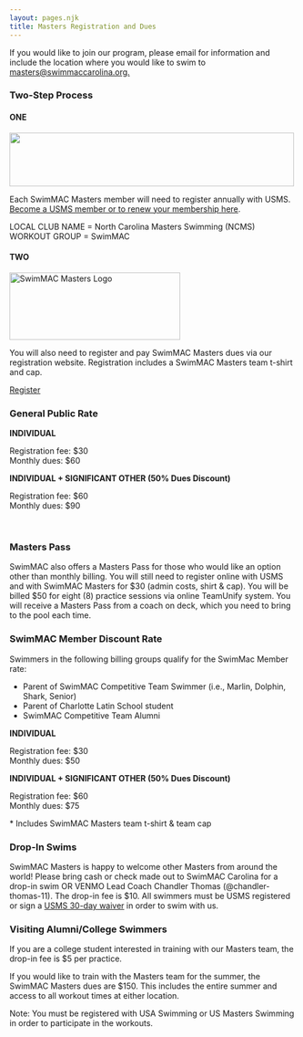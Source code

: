 ```yaml
---
layout: pages.njk
title: Masters Registration and Dues
---
```

<div class="callout warning" markdown="1">
    <p>If you would like to join our program, please email for information and include the location where you would like to swim to <a href="mailto:masters@swimmaccarolina.org">masters@swimmaccarolina.org.</a></p>
</div>

<h3 class="separator-center">Two-Step Process</h3>

<div class="flex flex-wrap -mx-4" markdown="1">
<div class="w-full md:w-1/2 p-4" markdown="1">
<h4>ONE</h4>
<p><img src="/static/USMS_Logo_Horz_tm.gif" alt="" width="500" height="94"></p>
<p>Each SwimMAC Masters member will need to register annually with USMS. <a href="https://www.usms.org/reg/register.php">Become a USMS member or to renew your membership here</a>.</p>
<p>LOCAL CLUB NAME = North Carolina Masters Swimming (NCMS)<br>
WORKOUT GROUP = SwimMAC</p>
</div>

<div class="w-full md:w-1/2 p-4" markdown="1">
<h4>TWO</h4>
<p><img src="/static/SwimMAC-Masters-Horizontal-Logo.png" alt="SwimMAC Masters Logo" width="300" height="118"></p>
<p>You will also need to register and pay SwimMAC Masters dues via our registration website. Registration includes a SwimMAC Masters team t-shirt and cap.</p>
<p><a class="button" href="https://www.teamunify.com/team/ncmac/page/team-registration?reg_id=7352" target="_blank" rel="noopener">Register</a></p>
</div>

<div class="w-full md:w-1/2 p-4" markdown="1">
<h3>General Public Rate</h3>
<p><strong>INDIVIDUAL</strong></p>
<p>Registration fee: $30<br>
Monthly dues: $60</p>
<p><strong>INDIVIDUAL + SIGNIFICANT OTHER (50% Dues Discount)</strong></p>
<p>Registration fee: $60<br>
Monthly dues: $90</p>
<br>

<h3>Masters Pass</h3>
<p>SwimMAC also offers a Masters Pass for those who would like an option other than monthly billing. You will still need to register online with USMS and with SwimMAC Masters for $30 (admin costs, shirt & cap). You will be billed $50 for eight (8) practice sessions via online TeamUnify system. You will receive a Masters Pass from a coach on deck, which you need to bring to the pool each time.</p>
</div>

<div class="w-full md:w-1/2 p-4" markdown="1">
<h3>SwimMAC Member Discount Rate</h3>
<p>Swimmers in the following billing groups qualify for the SwimMac Member rate:</p>
<ul>
<li>Parent of SwimMAC Competitive Team Swimmer (i.e., Marlin, Dolphin, Shark, Senior)</li>
<li>Parent of Charlotte Latin School student</li>
<li>SwimMAC Competitive Team Alumni</li>
</ul>
<p><strong>INDIVIDUAL</strong></p>
<p>Registration fee: $30<br>
Monthly dues: $50</p>
<p><strong>INDIVIDUAL + SIGNIFICANT OTHER (50% Dues Discount)</strong></p>
<p>Registration fee: $60<br>
Monthly dues: $75</p>
<p>* Includes SwimMAC Masters team t-shirt &amp; team cap</p>
</div>

<div class="w-full md:w-1/2 p-4" markdown="1">
<h3>Drop-In Swims</h3>
<p>SwimMAC Masters is happy to welcome other Masters from around the world! Please bring cash or check made out to SwimMAC Carolina for a drop-in swim OR VENMO Lead Coach Chandler Thomas (@chandler-thomas-11). The drop-in fee is $10. All swimmers must be USMS registered or sign a <a href="https://www.usms.org/admin/lmschb/gto_reg_30daytryout_regform.pdf" target="_blank" rel="noopener">USMS 30-day waiver</a> in order to swim with us.</p>
</div>

<div class="w-full md:w-1/2 p-4" markdown="1">

<h3>Visiting Alumni/College Swimmers</h3>
<p>If you are a college student interested in training with our Masters team, the drop-in fee is $5 per practice.</p>
<p>If you would like to train with the Masters team for the summer, the SwimMAC Masters dues are $150. This includes the entire summer and access to all workout times at either location.</p>
<p>Note: You must be registered with USA Swimming or US Masters Swimming in order to participate in the workouts.</p>
</div>
</div>